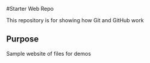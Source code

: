 #Starter Web Repo

This repository is for showing how Git and GitHub work

## Purpose

Sample website of files for demos